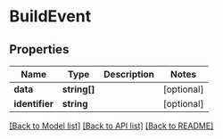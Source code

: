 # BuildEvent

## Properties
Name | Type | Description | Notes
------------ | ------------- | ------------- | -------------
**data** | **string[]** |  | [optional] 
**identifier** | **string** |  | [optional] 

[[Back to Model list]](../README.md#documentation-for-models) [[Back to API list]](../README.md#documentation-for-api-endpoints) [[Back to README]](../README.md)


